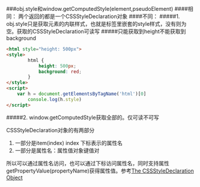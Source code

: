 ###obj.style和window.getComputedStyle(element,pseudoElement)
####相同：
两个返回的都是一个CSSStyleDeclaration对象
####不同：
#####1. obj.style只是获取元素的内联样式，也就是标签里嵌套的style样式，没有则为空。获取的CSSStyleDeclaration可读写
#####只能获取到height不能获取到background
```html   
<html style="height: 500px">
<style>
        html {
            height: 500px;
            background: red;
        }
</style>
<script>
    var h = document.getElementsByTagName('html')[0]
        console.log(h.style)
</script>
```
#####2. window.getComputedStyle获取全部的。仅可读不可写

CSSStyleDeclaration对象的有两部分
 1. 一部分是item(index) index 下标表示的属性名
 2. 一部分是属性名：属性值对象键值对
 
所以可以通过属性名访问，也可以通过下标访问属性名，同时支持属性getPropertyValue(propertyName)获得属性值。参考[The CSSStyleDeclaration Object](http://w3schools.bootcss.com/jsref/obj_cssstyledeclaration.html)


